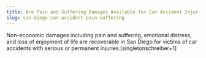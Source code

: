 ```yaml
---
title: Are Pain and Suffering Damages Available for Car Accident Injuries?
slug: san-diego-car-accident-pain-suffering
---
```


Non-economic damages including pain and suffering, emotional distress, and loss of enjoyment of life are recoverable in San Diego for victims of car accidents with serious or permanent injuries.[singletonschreiber+1]